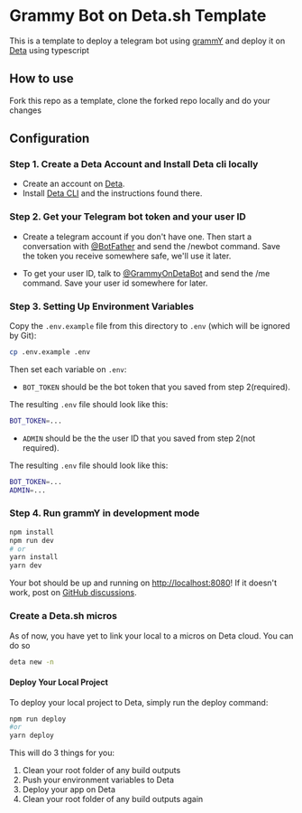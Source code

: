 # Grammy Bot on Deta.sh Template

This is a template to deploy a telegram bot using [grammY](https://grammy.dev) and deploy it on [Deta](https://deta.sh) using typescript

## How to use

Fork this repo as a template, clone the forked repo locally and do your changes

## Configuration

### Step 1. Create a Deta Account and Install Deta cli locally

- Create an account on [Deta](https://www.deta.sh/?ref=waptik).
- Install [Deta CLI](https://docs.deta.sh/docs/cli/install?ref=waptik) and the instructions found there.

### Step 2. Get your Telegram bot token and your user ID

- Create a telegram account if you don't have one. Then start a conversation with [@BotFather](https://t.me/@BotFather) and send the /newbot command. Save the token you receive somewhere safe, we'll use it later.

- To get your user ID, talk to [@GrammyOnDetaBot](https://t.me/GrammyOnDetaBot) and send the /me command. Save your user id somewhere for later.

### Step 3. Setting Up Environment Variables

Copy the `.env.example` file from this directory to `.env` (which will be ignored by Git):

```bash
cp .env.example .env
```

Then set each variable on `.env`:

- `BOT_TOKEN` should be the bot token that you saved from step 2(required).

The resulting `.env` file should look like this:

```bash
BOT_TOKEN=...
```

- `ADMIN` should be the the user ID that you saved from step 2(not required).

The resulting `.env` file should look like this:

```bash
BOT_TOKEN=...
ADMIN=...
```

### Step 4. Run grammY in development mode

```bash
npm install
npm run dev
# or
yarn install
yarn dev
```

Your bot should be up and running on [http://localhost:8080](http://localhost:8080)! If it doesn't work, post on [GitHub discussions](https://github.com/waptik/grammy-on-deta-template/discussions).

### Create a Deta.sh micros

As of now, you have yet to link your local to a micros on Deta cloud. You can do so

```bash
deta new -n
```

#### Deploy Your Local Project

To deploy your local project to Deta, simply run the deploy command:

```sh
npm run deploy
#or
yarn deploy
```

This will do 3 things for you:

1. Clean your root folder of any build outputs
2. Push your environment variables to Deta
3. Deploy your app on Deta
4. Clean your root folder of any build outputs again
